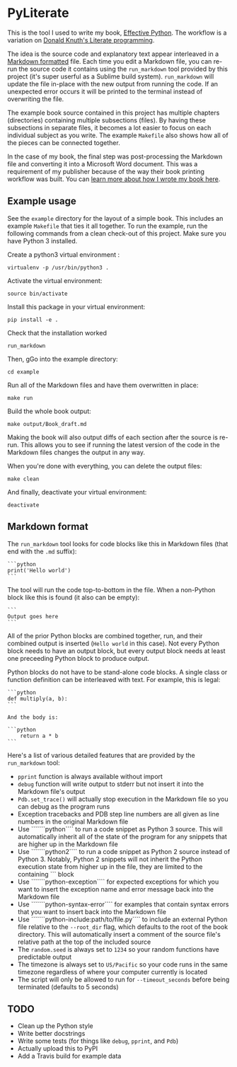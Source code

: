 # PyLiterate

This is the tool I used to write my book, [Effective Python](http://www.effectivepython.com). The workflow is a variation on [Donald Knuth's Literate programming](http://en.wikipedia.org/wiki/Literate_programming).

The idea is the source code and explanatory text appear interleaved in a [Markdown formatted](https://help.github.com/articles/github-flavored-markdown/) file. Each time you edit a Markdown file, you can re-run the source code it contains using the `run_markdown` tool provided by this project (it's super userful as a Sublime build system). `run_markdown` will update the file in-place with the new output from running the code. If an unexpected error occurs it will be printed to the terminal instead of overwriting the file.

The example book source contained in this project has multiple chapters (directories) containing multiple subsections (files). By having these subsections in separate files, it becomes a lot easier to focus on each individual subject as you write. The example `Makefile` also shows how all of the pieces can be connected together.

In the case of my book, the final step was post-processing the Markdown file and converting it into a Microsoft Word document. This was a requirement of my publisher because of the way their book printing workflow was built. You can [learn more about how I wrote my book here](http://www.onebigfluke.com/2014/07/how-im-writing-programming-book.html).

## Example usage

See the `example` directory for the layout of a simple book. This includes an example `Makefile` that ties it all together. To run the example, run the following commands from a clean check-out of this project. Make sure you have Python 3 installed.

Create a python3 virtual environment :

`virtualenv -p /usr/bin/python3 .`

Activate the virtual environment:

`source bin/activate`

Install this package in your virtual environment:

`pip install -e .`

Check that the installation worked 

`run_markdown`

Then, gGo into the example directory:

`cd example`

Run all of the Markdown files and have them overwritten in place:

`make run`

Build the whole book output:

`make output/Book_draft.md`

Making the book will also output diffs of each section after the source is re-run. This allows you to see if running the latest version of the code in the Markdown files changes the output in any way.

When you're done with everything, you can delete the output files:

`make clean`

And finally, deactivate your virtual environment:

`deactivate`

## Markdown format

The `run_markdown` tool looks for code blocks like this in Markdown files (that end with the `.md` suffix):

    ```python
    print('Hello world')
    ```

The tool will run the code top-to-bottom in the file. When a non-Python block like this is found (it also can be empty):

    ```
    Output goes here
    ```

All of the prior Python blocks are combined together, run, and their combined output is inserted (`Hello world` in this case). Not every Python block needs to have an output block, but every output block needs at least one preceeding Python block to produce output.

Python blocks do not have to be stand-alone code blocks. A single class or function definition can be interleaved with text. For example, this is legal:

    ```python
    def multiply(a, b):
    ```

    And the body is:

    ```python
        return a * b
    ```

Here's a list of various detailed features that are provided by the `run_markdown` tool:

- `pprint` function is always available without import
- `debug` function will write output to stderr but not insert it into the Markdown file's output
- `Pdb.set_trace()` will actually stop execution in the Markdown file so you can debug as the program runs
- Exception tracebacks and PDB step line numbers are all given as line numbers in the original Markdown file
- Use ```````python```` to run a code snippet as Python 3 source. This will automatically inherit all of the state of the program for any snippets that are higher up in the Markdown file
- Use ```````python2```` to run a code snippet as Python 2 source instead of Python 3. Notably, Python 2 snippets will not inherit the Python execution state from higher up in the file, they are limited to the containing ``` block
- Use ```````python-exception```` for expected exceptions for which you want to insert the exception name and error message back into the Markdown file
- Use ```````python-syntax-error```` for examples that contain syntax errors that you want to insert back into the Markdown file
- Use ```````python-include:path/to/file.py```` to include an external Python file relative to the `--root_dir` flag, which defaults to the root of the book directory. This will automatically insert a comment of the source file's relative path at the top of the included source
- The `random.seed` is always set to `1234` so your random functions have predictable output
- The timezone is always set to `US/Pacific` so your code runs in the same timezone regardless of where your computer currently is located
- The script will only be allowed to run for `--timeout_seconds` before being terminated (defaults to 5 seconds)

## TODO

- Clean up the Python style
- Write better docstrings
- Write some tests (for things like `debug`, `pprint`, and `Pdb`)
- Actually upload this to PyPI
- Add a Travis build for example data
